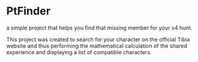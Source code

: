 # PtFinder

a simple project that helps you find that missing member for your x4 hunt.


This project was created to search for your character on the official Tibia website and thus performing the mathematical calculation of the shared experience and displaying a list of compatible characters.
